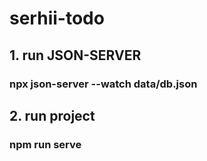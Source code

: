 # serhii-todo

## 1. run JSON-SERVER
### npx json-server --watch data/db.json

## 2. run project
### npm run serve
